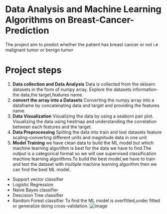 # Data Analysis and Machine Learning Algorithms on Breast-Cancer-Prediction

The project aim to predict whether the patient has breast cancer or not i.e malignant tumor or benign tumor

# Project steps
1. **Data collection and Data Analysis**
Data is collected from the sklearn datasets in the form of numpy array.
Explore the datasets information-the data,the target,features name.
2. **convert the array into a Datasets**
Converting the numpy array into a dataframe by concatenating data and target and providing the features name.
3. **Data Visualization**
Visualizing the data by using a seaborn pair plot.
Visualizing the data using heatmap and understanding the correlation between each features and the target.
4. **Data Preprocessing**
Spliting the data into train and test datasets
feature scaling-converting different units and magnitude data in one unit
5. **Model Training**
we have clean data to build the ML model but which machine learning algorithm is best for the data we have to find.The output is a categorical format so we will use supervised classification machine learning algorithms.To build the best model,we have to train and test the dataset with multiple machine learning algorithm then we can find the best ML model.
- Support vector classifier
- Logistic Regression
- Naive Bayes classifier
- Descision Tree classifier
- Random Forest classifier
To find the ML model is overfitted,under fitted or generalize doing cross-validation.
![image](https://github.com/user-attachments/assets/06bfd3f7-0e45-452a-94cc-cad3d4b83ea0)

